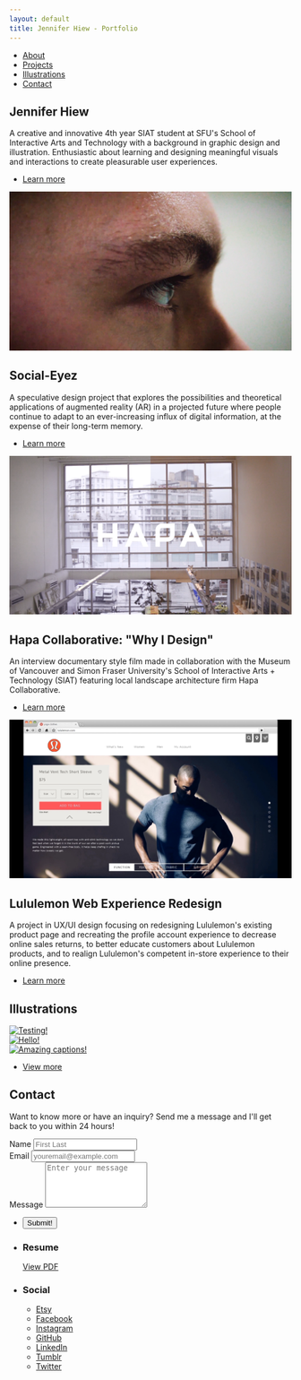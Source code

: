 ```yaml
---
layout: default
title: Jennifer Hiew - Portfolio
---
```


<!-- Sidebar -->
<section id="sidebar">
	<div class="inner">
		<nav>
			<ul>
				<li><a href="#intro">About</a></li>
				<li><a href="#one">Projects</a></li>
				<li><a href="#two">Illustrations</a></li>
				<li><a href="#three">Contact</a></li>
			</ul>
		</nav>
	</div>
</section>



<!-- Wrapper -->
<div id="wrapper">

<!-- Intro -->
<section id="intro" class="wrapper style1 fullscreen fade-up">
	<div class="inner">
		<h1>Jennifer Hiew</h1>
		<p>A creative and innovative 4th year SIAT student at SFU's School of Interactive Arts and Technology with a background 		in graphic design and illustration. Enthusiastic about learning and designing meaningful visuals and interactions to 			create pleasurable user experiences.</p>
		<ul class="actions">
			<li><a href="#one" class="button scrolly">Learn more</a></li>
		</ul>
	</div>
</section>



<!-- One -->
<section id="one" class="wrapper style2 spotlights">
	<section>
		<a href="#" class="image"><img src="images/project-thumbnails/SocialEyez.png" alt="" data-position="50% 50%" /></a>
		<div class="content">
			<div class="inner">
				<h2>Social-Eyez</h2>
				<p>A speculative design project that explores the possibilities and theoretical applications of augmented reality (AR) in a projected future where people continue to adapt to an ever-increasing influx of digital information, at the expense of their long-term memory.</p>
				<ul class="actions">
					<li><a href="#" class="button">Learn more</a></li>
				</ul>
			</div>
		</div>
	</section>
	<section>
		<a href="#" class="image"><img src="images/project-thumbnails/HAPA.png" alt="" data-position="50% 50%" /></a>
		<div class="content">
			<div class="inner">
				<h2>Hapa Collaborative: "Why I Design"</h2>
				<p> An interview documentary style film made in collaboration with the Museum of Vancouver and Simon Fraser University's School of Interactive Arts + Technology (SIAT) featuring local landscape architecture firm Hapa Collaborative.</p>
				<ul class="actions">
					<li><a href="#" class="button">Learn more</a></li>
				</ul>
			</div>
		</div>
	</section>
	<section>
		<a href="#" class="image"><img src="images/project-thumbnails/lululemon.png" alt="" data-position="50% 50%" /></a>
		<div class="content">
			<div class="inner">
				<h2>Lululemon Web Experience Redesign</h2>
				<p>A project in UX/UI design focusing on redesigning Lululemon's existing product page and recreating the profile account experience to decrease online sales returns, to better educate customers about Lululemon products, and to realign Lululemon's competent in-store experience to their online presence.</p>
				<ul class="actions">
					<li><a href="#" class="button">Learn more</a></li>
				</ul>
			</div>
		</div>
	</section>
</section>



<!-- Two -->
<div id="gallery">
<section id="two" class="wrapper style1 fade-up">
	<div class="inner">
		<h2>Illustrations</h2>
		<div class="row">
			<article class="4u 12u$(small) work-item">
				<a href="images/project-thumbnails/SocialEyez.png" class="image fit thumb"><img src="images/pic01.jpg" title="Testing!" /></a>
			</article>
			<article class="4u 12u$(small) work-item">
				<a href="images/pic02.jpg" class="image fit thumb"><img src="images/pic02.jpg" title="Hello!" /></a>
			</article>
			<article class="4u 12u$(small) work-item">
				<a href="images/pic02.jpg" class="image fit thumb"><img src="images/pic03.jpg" title="Amazing captions!" /></a>
			</article>
		</div>
		<ul class="actions">
			<li><a href="#" class="button">View more</a></li>
		</ul>
	</div>
</section>
</div>



<!-- Three -->
<section id="three" class="wrapper style1 fade-up">
	<div class="inner">
		<h2>Contact</h2>
		<p>Want to know more or have an inquiry? Send me a message and I'll get back to you within 24 hours!</p>
		<div class="split style1">
			<section>
				<form method="post" action="https://formspree.io/jenhiew21@gmail.com"
      method="POST">
					<div class="field half first">
						<label for="name">Name</label>
						<input type="text" name="name" id="name" placeholder="First Last"/>
					</div>
					<div class="field half">
						<label for="email">Email</label>
						<input type="text" name="_replyto" id="email" placeholder="youremail@example.com"/>
					</div>
					<div class="field">
						<label for="message">Message</label>
						<textarea name="message" id="message" placeholder="Enter your message" rows="5"></textarea>
					</div>
					<ul class="actions">
						<li><input type="submit" value="Submit!" class="button submit" /></li>
					</ul>
				</form>
			</section>
			<section>
				<ul class="contact">
					<li>
						<h3>Resume</h3>
						<a href="https://drive.google.com/file/d/0B1bx4u1-L6aOYkROMDU5bVhWeG8/view">View PDF</a>
					</li>
					<li>
						<h3>Social</h3>
						<ul class="icons">
							<li><a href="https://www.etsy.com/ca/shop/Virize" class="fa-shopping-bag"><span class="label">Etsy</span></a></li>
							<li><a href="https://www.facebook.com/VirizeArt" class="fa-facebook"><span class="label">Facebook</span></a></li>
							<li><a href="https://www.instagram.com/virizeze" class="fa-instagram"><span class="label">Instagram</span></a></li>
							<li><a href="https://github.com/virize" class="fa-github"><span class="label">GitHub</span></a></li>
							<li><a href="https://www.linkedin.com/in/jenniferhiew" class="fa-linkedin"><span class="label">LinkedIn</span></a></li>
							<li><a href="http://virize.tumblr.com" class="fa-tumblr"><span class="label">Tumblr</span></a></li>
							<li><a href="https://twitter.com/virizeze" class="fa-twitter"><span class="label">Twitter</span></a></li>
						</ul>
					</li>
				</ul>
			</section>
		</div>
	</div>
</section>
